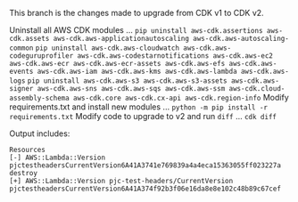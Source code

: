This branch is the changes made to upgrade from CDK v1 to CDK v2.

Uninstall all AWS CDK modules ...
`pip uninstall aws-cdk.assertions aws-cdk.assets aws-cdk.aws-applicationautoscaling aws-cdk.aws-autoscaling-common`
`pip uninstall aws-cdk.aws-cloudwatch aws-cdk.aws-codeguruprofiler aws-cdk.aws-codestarnotifications aws-cdk.aws-ec2 aws-cdk.aws-ecr aws-cdk.aws-ecr-assets aws-cdk.aws-efs aws-cdk.aws-events aws-cdk.aws-iam aws-cdk.aws-kms aws-cdk.aws-lambda aws-cdk.aws-logs`
`pip uninstall aws-cdk.aws-s3 aws-cdk.aws-s3-assets aws-cdk.aws-signer aws-cdk.aws-sns aws-cdk.aws-sqs aws-cdk.aws-ssm aws-cdk.cloud-assembly-schema aws-cdk.core aws-cdk.cx-api aws-cdk.region-info`
Modify requirements.txt and install new modules ...
`python -m pip install -r requirements.txt`
Modify code to upgrade to v2 and run `diff` ...
`cdk diff`

Output includes:

```
Resources
[-] AWS::Lambda::Version pjctestheadersCurrentVersion6A41A3741e769839a4a4eca15363055ff023227a destroy
[+] AWS::Lambda::Version pjc-test-headers/CurrentVersion pjctestheadersCurrentVersion6A41A374f92b3f06e16da8e8e102c48b89c67cef
```
